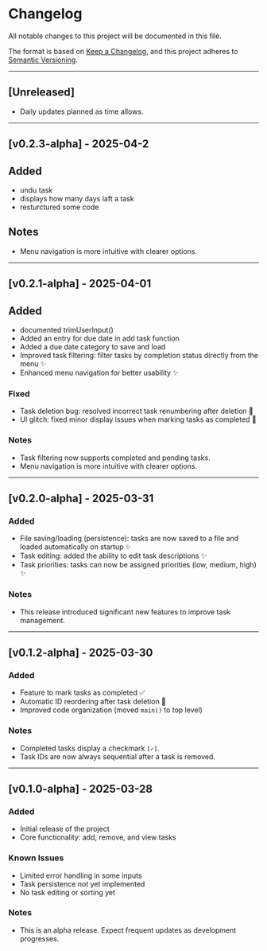 # Changelog

All notable changes to this project will be documented in this file.

The format is based on [Keep a Changelog](https://keepachangelog.com/en/1.0.0/),
and this project adheres to [Semantic Versioning](https://semver.org/spec/v2.0.0.html).

---

## [Unreleased]
- Daily updates planned as time allows.

---

## [v0.2.3-alpha] - 2025-04-2

## Added
- undu task
- displays how many days laft a task 
- resturctured some code 

## Notes
- Menu navigation is more intuitive with clearer options.

---

## [v0.2.1-alpha] - 2025-04-01

## Added
- documented trimUserInput()
- Added an entry for due date in add task function
- Added a due date category to save and load
- Improved task filtering: filter tasks by completion status directly from the menu ✨
- Enhanced menu navigation for better usability ✨

### Fixed
- Task deletion bug: resolved incorrect task renumbering after deletion 🐛
- UI glitch: fixed minor display issues when marking tasks as completed 🐛

### Notes
- Task filtering now supports completed and pending tasks.
- Menu navigation is more intuitive with clearer options.

---

## [v0.2.0-alpha] - 2025-03-31

### Added
- File saving/loading (persistence): tasks are now saved to a file and loaded automatically on startup ✨
- Task editing: added the ability to edit task descriptions ✨
- Task priorities: tasks can now be assigned priorities (low, medium, high) ✨

### Notes
- This release introduced significant new features to improve task management.

---

## [v0.1.2-alpha] - 2025-03-30

### Added
- Feature to mark tasks as completed ✅
- Automatic ID reordering after task deletion 🔁
- Improved code organization (moved `main()` to top level)

### Notes
- Completed tasks display a checkmark `[✓]`.
- Task IDs are now always sequential after a task is removed.

---

## [v0.1.0-alpha] - 2025-03-28

### Added
- Initial release of the project
- Core functionality: add, remove, and view tasks

### Known Issues
- Limited error handling in some inputs
- Task persistence not yet implemented
- No task editing or sorting yet

### Notes
- This is an alpha release. Expect frequent updates as development progresses.
